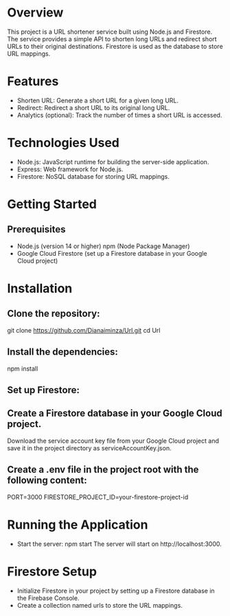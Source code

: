 # Overview

This project is a URL shortener service built using Node.js and Firestore. The service provides a simple API to shorten long URLs and redirect short URLs to their original destinations. Firestore is used as the database to store URL mappings.

# Features

- Shorten URL: Generate a short URL for a given long URL.
- Redirect: Redirect a short URL to its original long URL.
- Analytics (optional): Track the number of times a short URL is accessed.

# Technologies Used

- Node.js: JavaScript runtime for building the server-side application.
- Express: Web framework for Node.js.
- Firestore: NoSQL database for storing URL mappings.

# Getting Started
## Prerequisites

- Node.js (version 14 or higher)
npm (Node Package Manager)
- Google Cloud Firestore (set up a Firestore database in your Google Cloud project)

# Installation
## Clone the repository:

git clone https://github.com/Dianaiminza/Url.git
cd Url

## Install the dependencies:

npm install

## Set up Firestore:

## Create a Firestore database in your Google Cloud project.

Download the service account key file from your Google Cloud project and save it in the project directory as serviceAccountKey.json.

## Create a .env file in the project root with the following content:

PORT=3000
FIRESTORE_PROJECT_ID=your-firestore-project-id

# Running the Application

- Start the server:
  npm start
The server will start on http://localhost:3000.

# Firestore Setup

- Initialize Firestore in your project by setting up a Firestore database in the Firebase Console.
- Create a collection named urls to store the URL mappings.
